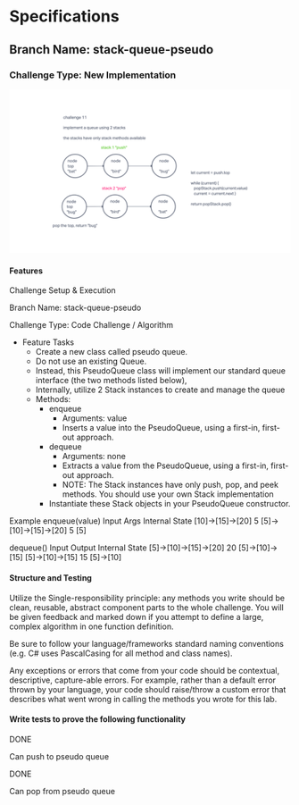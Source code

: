# Specifications

## Branch Name: stack-queue-pseudo

### Challenge Type: New Implementation

![Pseudo Queue Whiteboard](./pseudo_queue_whiteboard.png)

#### Features

Challenge Setup & Execution

Branch Name: stack-queue-pseudo

Challenge Type: Code Challenge / Algorithm

- Feature Tasks
  - Create a new class called pseudo queue.
  - Do not use an existing Queue.
  - Instead, this PseudoQueue class will implement our standard queue interface (the two methods listed below),
  - Internally, utilize 2 Stack instances to create and manage the queue
  - Methods:
    - enqueue
      - Arguments: value
      - Inserts a value into the PseudoQueue, using a first-in, first-out approach.
    - dequeue
      - Arguments: none
      - Extracts a value from the PseudoQueue, using a first-in, first-out approach.
      - NOTE: The Stack instances have only push, pop, and peek methods. You should use your own Stack implementation
    - Instantiate these Stack objects in your PseudoQueue constructor.

Example
enqueue(value)
Input	Args	Internal State
[10]->[15]->[20]	5	[5]->[10]->[15]->[20]
 	5	[5]

dequeue()
Input	Output	Internal State
[5]->[10]->[15]->[20]	20	[5]->[10]->[15]
[5]->[10]->[15]	15	[5]->[10]

#### Structure and Testing

Utilize the Single-responsibility principle: any methods you write should be clean, reusable, abstract component parts to the whole challenge. You will be given feedback and marked down if you attempt to define a large, complex algorithm in one function definition.

Be sure to follow your language/frameworks standard naming conventions (e.g. C# uses PascalCasing for all method and class names).

Any exceptions or errors that come from your code should be contextual, descriptive, capture-able errors. For example, rather than a default error thrown by your language, your code should raise/throw a custom error that describes what went wrong in calling the methods you wrote for this lab.

#### Write tests to prove the following functionality

DONE

Can push to pseudo queue

DONE

Can pop from pseudo queue